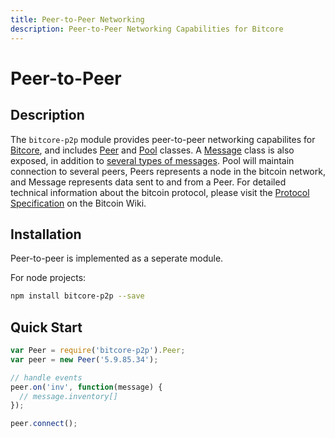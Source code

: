 ```yaml
---
title: Peer-to-Peer Networking
description: Peer-to-Peer Networking Capabilities for Bitcore
---
```

# Peer-to-Peer

## Description

The `bitcore-p2p` module provides peer-to-peer networking capabilites for [Bitcore](https://github.com/bitpay/bitcore), and includes [Peer](peer.md) and [Pool](pool.md) classes. A [Message](messages.md) class is also exposed, in addition to [several types of messages](messages.md). Pool will maintain connection to several peers, Peers represents a node in the bitcoin network, and Message represents data sent to and from a Peer. For detailed technical information about the bitcoin protocol, please visit the [Protocol Specification](https://en.bitcoin.it/wiki/Protocol_specification) on the Bitcoin Wiki.

## Installation

Peer-to-peer is implemented as a seperate module.

For node projects:
```bash
npm install bitcore-p2p --save
```

## Quick Start

```javascript
var Peer = require('bitcore-p2p').Peer;
var peer = new Peer('5.9.85.34');

// handle events
peer.on('inv', function(message) {
  // message.inventory[]
});

peer.connect();

```
